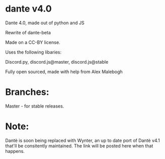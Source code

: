 # dante v4.0
Dante 4.0, made out of python and JS

Rewrite of dante-beta

Made on a CC-BY license.

Uses the following libaries: 

Discord.py, discord.js@master, discord.js@stable

Fully open sourced, made with help from Alex Malebogh

# Branches:

Master - for stable releases.

# Note:

Dantè is soon being replaced with Wynter, an up to date port of Dantè v4.1 that'll be consitently maintained. The link will be posted here when that happens.
